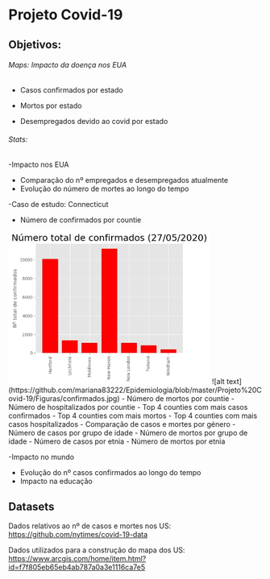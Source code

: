 # Projeto Covid-19
## Objetivos:

###### Maps: Impacto da doença nos EUA
- Casos confirmados por estado

- Mortos por estado

- Desempregados devido ao covid por estado

###### Stats: 
-Impacto nos EUA
 - Comparação do nº empregados e desempregados atualmente
 - Evolução do número de mortes ao longo do tempo
 
-Caso de estudo: Connecticut

- Número de confirmados por countie
<img src="https://github.com/mariana83222/Epidemiologia/blob/master/Projeto%20Covid-19/Figuras/confirmados.jpg" width="400">
![alt text](https://github.com/mariana83222/Epidemiologia/blob/master/Projeto%20Covid-19/Figuras/confirmados.jpg)
- Número de mortos por countie
- Número de hospitalizados por countie
- Top 4 counties com mais casos confirmados
- Top 4 counties com mais mortos
- Top 4 counties com mais casos hospitalizados
- Comparação de casos e mortes por género
- Número de casos por grupo de idade
- Número de mortos por grupo de idade
- Número de casos por etnia
- Número de mortos por etnia

-Impacto no mundo
 - Evolução do nº casos confirmados ao longo do tempo
 - Impacto na educação




## Datasets

Dados relativos ao nº de casos e mortes nos US: https://github.com/nytimes/covid-19-data

Dados utilizados para a construção do mapa dos US: https://www.arcgis.com/home/item.html?id=f7f805eb65eb4ab787a0a3e1116ca7e5



